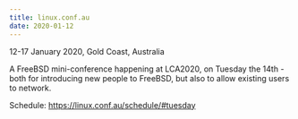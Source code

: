 ```yaml
---
title: linux.conf.au
date: 2020-01-12
---
```

12-17 January 2020, Gold Coast, Australia

A FreeBSD mini-conference happening at LCA2020, on Tuesday the 14th - both for introducing new people to FreeBSD, but also to allow existing users to network.

Schedule: https://linux.conf.au/schedule/#tuesday
